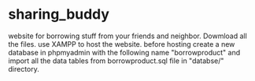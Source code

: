 # sharing_buddy
website for borrowing stuff from your friends and neighbor.
Dowmload all the files.
use XAMPP to host the website.
before hosting create a new database in phpmyadmin with the following name "borrowproduct" and import all the data tables from borrowproduct.sql file in "databse/" directory.

